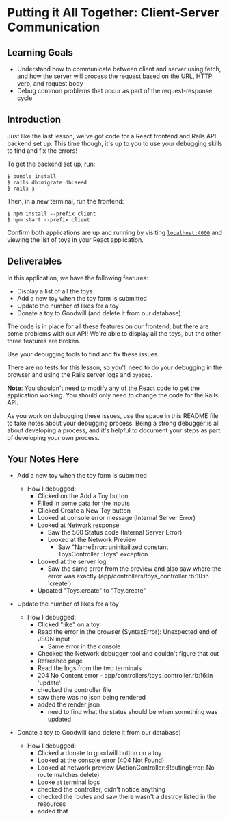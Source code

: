 # Putting it All Together: Client-Server Communication

## Learning Goals

- Understand how to communicate between client and server using fetch, and how
  the server will process the request based on the URL, HTTP verb, and request
  body
- Debug common problems that occur as part of the request-response cycle

## Introduction

Just like the last lesson, we've got code for a React frontend and Rails API
backend set up. This time though, it's up to you to use your debugging skills to
find and fix the errors!

To get the backend set up, run:

```console
$ bundle install
$ rails db:migrate db:seed
$ rails s
```

Then, in a new terminal, run the frontend:

```console
$ npm install --prefix client
$ npm start --prefix client
```

Confirm both applications are up and running by visiting
[`localhost:4000`](http://localhost:4000) and viewing the list of toys in your
React application.

## Deliverables

In this application, we have the following features:

- Display a list of all the toys
- Add a new toy when the toy form is submitted
- Update the number of likes for a toy
- Donate a toy to Goodwill (and delete it from our database)

The code is in place for all these features on our frontend, but there are some
problems with our API! We're able to display all the toys, but the other three
features are broken.

Use your debugging tools to find and fix these issues.

There are no tests for this lesson, so you'll need to do your debugging in the
browser and using the Rails server logs and `byebug`.

**Note**: You shouldn't need to modify any of the React code to get the
application working. You should only need to change the code for the Rails API.

As you work on debugging these issues, use the space in this README file to take
notes about your debugging process. Being a strong debugger is all about
developing a process, and it's helpful to document your steps as part of
developing your own process.

## Your Notes Here

- Add a new toy when the toy form is submitted

  - How I debugged:
    - Clicked on the Add a Toy button
    - Filled in some data for the inputs
    - Clicked Create a New Toy button
    - Looked at console error message (Internal Server Error)
    - Looked at Network response
      - Saw the 500 Status code (Internal Server Error)
      - Looked at the Network Preview
        - Saw "NameError: uninitailized constant ToysController::Toys" exception
    - Looked at the server log
      - Saw the same error from the preview and also saw where the error was exactly (app/controllers/toys_controller.rb:10:in 'create')
    - Updated "Toys.create" to "Toy.create"


- Update the number of likes for a toy

  - How I debugged:
    - Clicked "like" on a toy
    - Read the error in the browser (SyntaxError): Unexpected end of JSON input
      - Same error in the console
    - Checked the Network debugger tool and couldn't figure that out
    - Refreshed page
    - Read the logs from the two terminals
    - 204 No Content error - app/controllers/toys_controller.rb:16:in 'update'
    - checked the controller file
    - saw there was no json being rendered
    - added the render json
      - need to find what the status should be when something was updated



- Donate a toy to Goodwill (and delete it from our database)

  - How I debugged:
    - Clicked a donate to goodwill button on a toy
    - Looked at the console error (404 Not Found)
    - Looked at network preview (ActionController::RoutingError: No route matches delete)
    - Looke at terminal logs
    - checked the controller, didn't notice anything
    - checked the routes and saw there wasn't a destroy listed in the resources
    - added that
